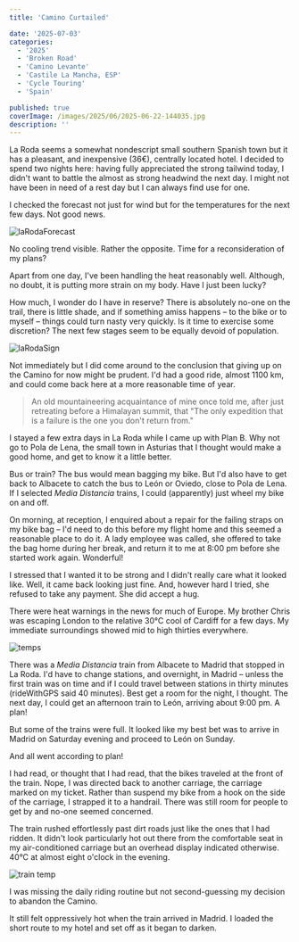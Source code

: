 ```yaml
---
title: 'Camino Curtailed'

date: '2025-07-03'
categories:
  - '2025'
  - 'Broken Road'
  - 'Camino Levante'
  - 'Castile La Mancha, ESP'
  - 'Cycle Touring'
  - 'Spain'

published: true
coverImage: /images/2025/06/2025-06-22-144035.jpg
description: ''
---
```


<script>
  import Img from '$lib/components/Img.svelte'
  import DayCardHGroup from '$lib/components/DayCardHGroup.svelte'
</script>

<section class="card">

<DayCardHGroup
  where="La Roda"
  when="2025-06-21"
  distance="43.6 km, 499 m, 995.4 km to date"
/>

<p>La Roda seems a somewhat nondescript small southern Spanish town but it has a pleasant, and inexpensive (36&euro;), centrally located hotel. I decided to spend two nights here: having fully appreciated the strong tailwind today, I didn't want to battle the almost as strong headwind the next day. I might not have been in need of a rest day but I can always find use for one.</p>

<p>I checked the forecast not just for wind but for the temperatures for the next few days. Not good news.</p>

<div class="w-50">
  <Img
    src="/images/2025/06/laRodaForecast.jpg"
    alt="laRodaForecast"
  />
</div>

<p>No cooling trend visible. Rather the opposite. Time for a reconsideration of my plans?</p>

<p>Apart from one day, I've been handling the heat reasonably well. Although, no doubt, it is putting more strain on my body. Have I just been lucky?</p>

<p>How much, I wonder do I have in reserve? There is absolutely no-one on the trail, there is little shade, and if something amiss happens &ndash; to the bike or to myself &ndash; things could turn nasty very quickly. Is it time to exercise some discretion? The next few stages seem to be equally devoid of population.</p>

<div class="w-70">
  <Img
    src="/images/2025/06/laRodaSign.jpg"
    alt="laRodaSign"
  />
</div>

<p>Not immediately but I did come around to the conclusion that giving up on the Camino for now might be prudent. I'd had a good ride, almost 1100 km, and could come back here at a more reasonable time of year. </p>

<blockquote>An old mountaineering acquaintance of mine once told me, after just retreating before a Himalayan summit, that "The only expedition that is a failure is the one you don't return from."</blockquote>

<p>I stayed a few extra days in La Roda while I came up with Plan B. Why not go to Pola de Lena, the small town in Asturias that I thought would make a good home, and get to know it a little better.</p>

<p>Bus or train? The bus would mean bagging my bike. But I'd also have to get back to Albacete to catch the bus to Le&oacute;n or Oviedo, close to Pola de Lena. If I selected <em>Media Distancia</em> trains, I could (apparently) just wheel my bike on and off.</p>

<p>On morning, at reception, I enquired about a repair for the failing straps on my bike bag &ndash; I'd need to do this before my flight home and this seemed a reasonable place to do it. A lady employee was called, she offered to take the bag home during her break, and return it to me at 8:00 pm before she started work again. Wonderful!</p>

<p>I stressed that I wanted it to be strong and I didn't really care what it looked like. Well, it came back looking just fine. And, however hard I tried, she refused to take any payment. She did accept a hug.</p>

<p>There were heat warnings in the news for much of Europe. My brother Chris was escaping London to the relative 30&deg;C cool of Cardiff for a few days. My immediate surroundings showed mid to high thirties everywhere.</p>

<div class="w-50">
  <Img
    src="/images/2025/06/regionalTemps.jpg"
    alt="temps"
  />
</div>

<p>There was a <em>Media Distancia</em> train from Albacete to Madrid that stopped in La Roda. I'd have to change stations, and overnight, in Madrid &ndash; unless the first train was on time and if I could travel between stations in thirty minutes (rideWithGPS said 40 minutes). Best get a room for the night, I thought. The next day, I could get an afternoon train to Le&oacute;n, arriving about 9:00 pm. A plan!</p>

<p>But some of the trains were full. It looked like my best bet was to arrive in Madrid on Saturday evening and proceed to Le&oacute;n on Sunday.</p>

<p class="center">And all went according to plan!</p>

<p>I had read, or thought that I had read, that the bikes traveled at the front of the train. Nope, I was directed back to another carriage, the carriage marked on my ticket. Rather than suspend my bike from a hook on the side of the carriage, I strapped it to a handrail. There was still room for people to get by and no-one seemed concerned. </p>

<p>The train rushed effortlessly past dirt roads just like the ones that I had ridden. It didn't look particularly hot out there from the comfortable seat in my air-conditioned carriage but an overhead display indicated otherwise. 40&deg;C at almost eight o'clock in the evening.</p>

<div class="w-50">
  <Img
    src="/images/2025/06/trainTemp.jpg"
    alt=" train temp"
  />
</div>

<p>I was missing the daily riding routine but not second-guessing my decision to abandon the Camino.</p>

<p>It still felt oppressively hot when the train arrived in Madrid. I loaded the short route to my hotel and set off as it began to darken. </p>

</section>
